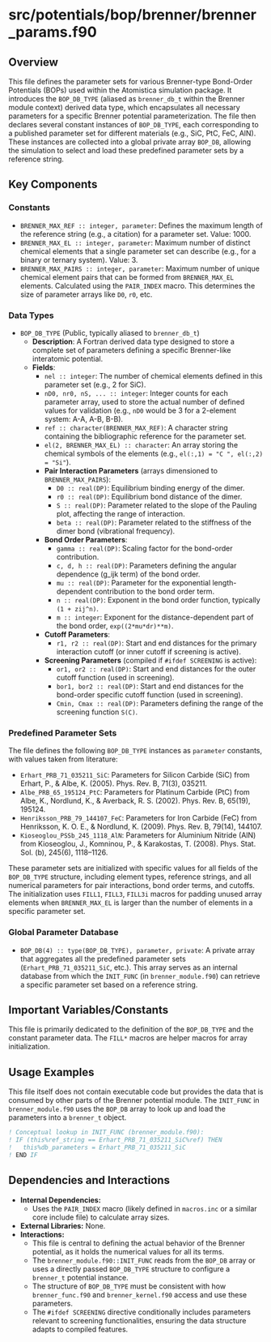 # src/potentials/bop/brenner/brenner_params.f90

## Overview

This file defines the parameter sets for various Brenner-type Bond-Order Potentials (BOPs) used within the Atomistica simulation package. It introduces the `BOP_DB_TYPE` (aliased as `brenner_db_t` within the Brenner module context) derived data type, which encapsulates all necessary parameters for a specific Brenner potential parameterization. The file then declares several constant instances of `BOP_DB_TYPE`, each corresponding to a published parameter set for different materials (e.g., SiC, PtC, FeC, AlN). These instances are collected into a global private array `BOP_DB`, allowing the simulation to select and load these predefined parameter sets by a reference string.

## Key Components

### Constants

*   `BRENNER_MAX_REF :: integer, parameter`: Defines the maximum length of the reference string (e.g., a citation) for a parameter set. Value: 1000.
*   `BRENNER_MAX_EL :: integer, parameter`: Maximum number of distinct chemical elements that a single parameter set can describe (e.g., for a binary or ternary system). Value: 3.
*   `BRENNER_MAX_PAIRS :: integer, parameter`: Maximum number of unique chemical element pairs that can be formed from `BRENNER_MAX_EL` elements. Calculated using the `PAIR_INDEX` macro. This determines the size of parameter arrays like `D0`, `r0`, etc.

### Data Types

*   `BOP_DB_TYPE` (Public, typically aliased to `brenner_db_t`)
    *   **Description**: A Fortran derived data type designed to store a complete set of parameters defining a specific Brenner-like interatomic potential.
    *   **Fields**:
        *   `nel :: integer`: The number of chemical elements defined in this parameter set (e.g., 2 for SiC).
        *   `nD0, nr0, nS, ... :: integer`: Integer counts for each parameter array, used to store the actual number of defined values for validation (e.g., `nD0` would be 3 for a 2-element system: A-A, A-B, B-B).
        *   `ref :: character(BRENNER_MAX_REF)`: A character string containing the bibliographic reference for the parameter set.
        *   `el(2, BRENNER_MAX_EL) :: character`: An array storing the chemical symbols of the elements (e.g., `el(:,1) = "C ", el(:,2) = "Si"`).
        *   **Pair Interaction Parameters** (arrays dimensioned to `BRENNER_MAX_PAIRS`):
            *   `D0 :: real(DP)`: Equilibrium binding energy of the dimer.
            *   `r0 :: real(DP)`: Equilibrium bond distance of the dimer.
            *   `S :: real(DP)`: Parameter related to the slope of the Pauling plot, affecting the range of interaction.
            *   `beta :: real(DP)`: Parameter related to the stiffness of the dimer bond (vibrational frequency).
        *   **Bond Order Parameters**:
            *   `gamma :: real(DP)`: Scaling factor for the bond-order contribution.
            *   `c, d, h :: real(DP)`: Parameters defining the angular dependence (g_ijk term) of the bond order.
            *   `mu :: real(DP)`: Parameter for the exponential length-dependent contribution to the bond order term.
            *   `n :: real(DP)`: Exponent in the bond order function, typically `(1 + zij^n)`.
            *   `m :: integer`: Exponent for the distance-dependent part of the bond order, `exp((2*mu*dr)**m)`.
        *   **Cutoff Parameters**:
            *   `r1, r2 :: real(DP)`: Start and end distances for the primary interaction cutoff (or inner cutoff if screening is active).
        *   **Screening Parameters** (compiled if `#ifdef SCREENING` is active):
            *   `or1, or2 :: real(DP)`: Start and end distances for the outer cutoff function (used in screening).
            *   `bor1, bor2 :: real(DP)`: Start and end distances for the bond-order specific cutoff function (used in screening).
            *   `Cmin, Cmax :: real(DP)`: Parameters defining the range of the screening function `S(C)`.

### Predefined Parameter Sets

The file defines the following `BOP_DB_TYPE` instances as `parameter` constants, with values taken from literature:

*   `Erhart_PRB_71_035211_SiC`: Parameters for Silicon Carbide (SiC) from Erhart, P., & Albe, K. (2005). Phys. Rev. B, 71(3), 035211.
*   `Albe_PRB_65_195124_PtC`: Parameters for Platinum Carbide (PtC) from Albe, K., Nordlund, K., & Averback, R. S. (2002). Phys. Rev. B, 65(19), 195124.
*   `Henriksson_PRB_79_144107_FeC`: Parameters for Iron Carbide (FeC) from Henriksson, K. O. E., & Nordlund, K. (2009). Phys. Rev. B, 79(14), 144107.
*   `Kioseoglou_PSSb_245_1118_AlN`: Parameters for Aluminium Nitride (AlN) from Kioseoglou, J., Komninou, P., & Karakostas, T. (2008). Phys. Stat. Sol. (b), 245(6), 1118–1126.

These parameter sets are initialized with specific values for all fields of the `BOP_DB_TYPE` structure, including element types, reference strings, and all numerical parameters for pair interactions, bond order terms, and cutoffs. The initialization uses `FILL1`, `FILL3`, `FILL3i` macros for padding unused array elements when `BRENNER_MAX_EL` is larger than the number of elements in a specific parameter set.

### Global Parameter Database

*   `BOP_DB(4) :: type(BOP_DB_TYPE), parameter, private`: A private array that aggregates all the predefined parameter sets (`Erhart_PRB_71_035211_SiC`, etc.). This array serves as an internal database from which the `INIT_FUNC` (in `brenner_module.f90`) can retrieve a specific parameter set based on a reference string.

## Important Variables/Constants

This file is primarily dedicated to the definition of the `BOP_DB_TYPE` and the constant parameter data. The `FILL*` macros are helper macros for array initialization.

## Usage Examples

This file itself does not contain executable code but provides the data that is consumed by other parts of the Brenner potential module. The `INIT_FUNC` in `brenner_module.f90` uses the `BOP_DB` array to look up and load the parameters into a `brenner_t` object.

```fortran
! Conceptual lookup in INIT_FUNC (brenner_module.f90):
! IF (this%ref_string == Erhart_PRB_71_035211_SiC%ref) THEN
!   this%db_parameters = Erhart_PRB_71_035211_SiC
! END IF
```

## Dependencies and Interactions

*   **Internal Dependencies:**
    *   Uses the `PAIR_INDEX` macro (likely defined in `macros.inc` or a similar core include file) to calculate array sizes.
*   **External Libraries:** None.
*   **Interactions:**
    *   This file is central to defining the actual behavior of the Brenner potential, as it holds the numerical values for all its terms.
    *   The `brenner_module.f90::INIT_FUNC` reads from the `BOP_DB` array or uses a directly passed `BOP_DB_TYPE` structure to configure a `brenner_t` potential instance.
    *   The structure of `BOP_DB_TYPE` must be consistent with how `brenner_func.f90` and `brenner_kernel.f90` access and use these parameters.
    *   The `#ifdef SCREENING` directive conditionally includes parameters relevant to screening functionalities, ensuring the data structure adapts to compiled features.
```
